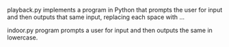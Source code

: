 playback.py implements a program in Python that prompts the user for input and then outputs that same input, replacing each space with ...


indoor.py program prompts a user for input and then outputs the same in lowercase.
